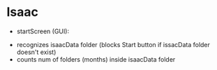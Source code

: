 # Isaac

* startScreen (GUI):
- recognizes isaacData folder (blocks Start button if issacData folder doesn't exist)
- counts num of folders (months) inside isaacData folder
